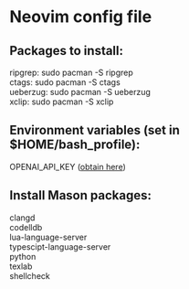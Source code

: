 # Neovim config file

## Packages to install:
ripgrep: sudo pacman -S ripgrep \
ctags: sudo pacman -S ctags \
ueberzug: sudo pacman -S ueberzug \
xclip: sudo pacman -S xclip

## Environment variables (set in $HOME/bash_profile):
OPENAI_API_KEY ([obtain here](https://beta.openai.com/account/api-keys))

## Install Mason packages:
clangd \
codelldb \
lua-language-server \
typescipt-language-server \
python \
texlab \
shellcheck
